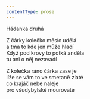```yaml
---
contentType: prose
---
```


Hádanka druhá

Z čárky kolečko měsíc udělá  
a tma to kde jen může hladí  
Když pod krovy to potká anděla  
tu ani o něj nezavadí

  

Z kolečka ráno čárka zase je  
líže se vám to ve smetaně zlaté  
co krajáč nebe naleje  
pro všudybylské mourovaté
